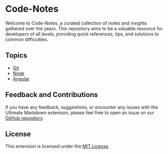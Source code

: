 # Code-Notes

Welcome to Code-Notes, a curated collection of notes and insights gathered over the years. This repository aims to be a valuable resource for developers of all levels, providing quick references, tips, and solutions to common difficulties.

## Topics

- [Git](Git/Git.md)
- [Node](NodeJs/NodeJs.md)
- [Angular](Angular/Angular.md)


## Feedback and Contributions

If you have any feedback, suggestions, or encounter any issues with the Ultimate Markdown extension, please feel free to open an issue on our [GitHub repository](https://github.com/jagrutgala/Code-Notes).

## License

This extension is licensed under the [MIT License](https://github.com/jagrutgala/Code-Notes/blob/main/LICENSE.md).
